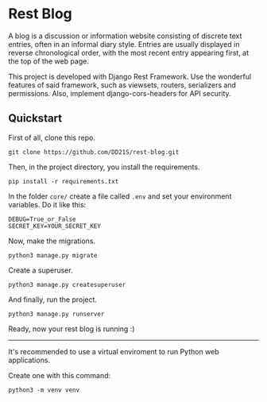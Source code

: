 # Rest Blog

A blog is a discussion or information website consisting of discrete text entries, often in an informal diary style. Entries are usually displayed in reverse chronological order, with the most recent entry appearing first, at the top of the web page. 

This project is developed with Django Rest Framework. Use the wonderful features of said framework, such as viewsets, routers, serializers and permissions. Also, implement django-cors-headers for API security.

## Quickstart

First of all, clone this repo.

``
git clone https://github.com/DD21S/rest-blog.git
``

Then, in the project directory, you install the requirements.

``
pip install -r requirements.txt
``

In the folder ``core/`` create a file called ``.env`` and set your environment variables. Do it like this:


	DEBUG=True_or_False
	SECRET_KEY=YOUR_SECRET_KEY


Now, make the migrations.

``
python3 manage.py migrate
``

Create a superuser.

``
python3 manage.py createsuperuser
``

And finally, run the project.

``
python3 manage.py runserver
``

Ready, now your rest blog is running :&#41;

---

It's recommended to use a virtual enviroment to run Python web applications.

Create one with this command:

``
python3 -m venv venv
``